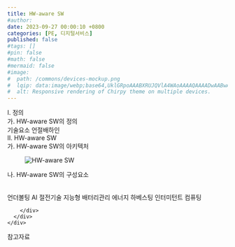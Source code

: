 ```yaml
---
title: HW-aware SW
#author: 
date: 2023-09-27 00:00:10 +0800
categories: [PE, 디지털서비스]
published: false
#tags: []
#pin: false
#math: false
#mermaid: false
#image:
#  path: /commons/devices-mockup.png
#  lqip: data:image/webp;base64,UklGRpoAAABXRUJQVlA4WAoAAAAQAAAADwAABwAAQUxQSDIAAAARL0AmbZurmr57yyIiqE8oiG0bejIYEQTgqiDA9vqnsUSI6H+oAERp2HZ65qP/VIAWAFZQOCBCAAAA8AEAnQEqEAAIAAVAfCWkAALp8sF8rgRgAP7o9FDvMCkMde9PK7euH5M1m6VWoDXf2FkP3BqV0ZYbO6NA/VFIAAAA
#  alt: Responsive rendering of Chirpy theme on multiple devices.
---
```


<div class="post-wrap">
  <div class="para">
    <div class="para-title">
      I. 정의
    </div>
    <div class="para-cntnt">
      <div class="para">
        <div class="para-title">
          가. HW-aware SW의 정의
        </div>
        <div class="para-cntnt">
          기술요소 언절배하인
        </div>
      </div>
    </div>
  </div>
  
  <div class="para">
    <div class="para-title">
      II. HW-aware SW
    </div>
    <div class="para-cntnt">
      <div class="para">
        <div class="para-title">
          가. HW-aware SW의 아키텍처
        </div>
        <div class="para-cntnt">
          <figure class="post-figure">
            <img src="/assets/img/posts/HW-aware-SW.png" alt="HW-aware SW">
<!--            <figcaption>Source: Unveiling the Metaverse: Exploring Emerging Trends, Multifaceted Perspectives, and Future Challenges</figcaption>-->
          </figure>
        </div>
      </div>
      <div class="para">
        <div class="para-title">
          나. HW-aware SW의 구성요소
        </div>
        <div class="para-cntnt">
          <table class="post-table">
          </table>
            언더볼팅
  AI 절전기술
  지능형 배터리관리
  에너지 하베스팅
  인터미턴트 컴퓨팅

        </div>
      </div>
    </div>
  </div>

  <div class="refr-wrap">
    <div class="refr-title">
        참고자료
    </div>
    <ol class="refr-list">
    <!--    <li>(나현식, 최대선) <a target="_blank" href="https://scienceon.kisti.re.kr/commons/util/originalView.do?cn=JAKO202225948430499&oCn=JAKO202225948430499&dbt=JAKO&journal=NJOU00291864">메타버스 보안 위협 요소 및 대응 방안 검토</a></li>-->
    <!--    <li>(M. Uddin, S. Manickam, H. Ullah, M. Obaidat and A. Dandoush) <a target="_blank" href="https://ieeexplore.ieee.org/abstract/document/10138386">Unveiling the Metaverse: Exploring Emerging Trends, Multifaceted Perspectives, and Future Challenges</a></li>-->
    </ol>
  </div>
</div>
